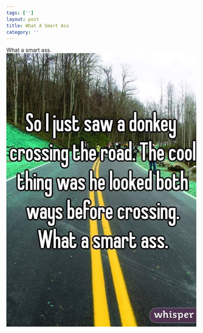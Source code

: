 ```yaml
---
tags: ['']
layout: post
title: What A Smart Ass
category: ''
---
```

What a smart ass.
![What a smart ass.](/uploads/2015-11-18-what-a-smart-ass.jpg)
